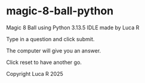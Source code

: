 # magic-8-ball-python
Magic 8 Ball using Python 3.13.5 IDLE made by Luca R

Type in a question and click submit. 

The computer will give you an answer. 

Click reset to have another go. 

Copyright Luca R 2025
